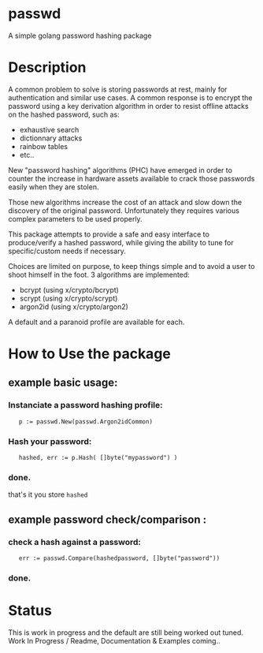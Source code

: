 # passwd
A simple golang password hashing package

# Description

A common problem to solve is storing passwords at rest, mainly for authentication and similar use cases.
A common response is to encrypt the password using a key derivation algorithm in order to resist offline attacks 
on the hashed password, such as: 
- exhaustive search
- dictionnary attacks
- rainbow tables
- etc..

New "password hashing" algorithms (PHC) have emerged in order to counter the increase in hardware assets
available to crack those passwords easily when they are stolen.

Those new algorithms increase the cost of an attack and slow down the discovery of the original password.
Unfortunately they requires various complex parameters to be used properly.

This package attempts to provide a safe and easy interface to produce/verify a hashed password,
while giving the ability to tune for specific/custom needs if necessary.

Choices are limited on purpose, to keep things simple and to avoid a user to shoot himself in the foot.
3 algorithms are implemented:

- bcrypt (using x/crypto/bcrypt)
- scrypt (using x/crypto/scrypt)
- argon2id (using x/crypto/argon2)

A default and a paranoid profile are available for each.

# How to Use the package

## example basic usage:

### Instanciate a password hashing profile:
```
   p := passwd.New(passwd.Argon2idCommon)
````

### Hash your password:
```
   hashed, err := p.Hash( []byte("mypassword") )
````

### done.
that's it you store `hashed`


## example password check/comparison :

### check a hash against a password:
```
   err := passwd.Compare(hashedpassword, []byte("password"))
```

### done.


# Status

This is work in progress and the default are still being worked out tuned.
Work In Progress / Readme, Documentation & Examples coming..
